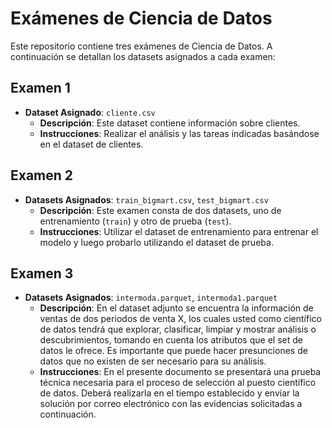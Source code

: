 # Exámenes de Ciencia de Datos

Este repositorio contiene tres exámenes de Ciencia de Datos. A continuación se detallan los datasets asignados a cada examen:

## Examen 1

- **Dataset Asignado**: `cliente.csv`
  - **Descripción**: Este dataset contiene información sobre clientes.
  - **Instrucciones**: Realizar el análisis y las tareas indicadas basándose en el dataset de clientes.

## Examen 2

- **Datasets Asignados**: `train_bigmart.csv`, `test_bigmart.csv`
  - **Descripción**: Este examen consta de dos datasets, uno de entrenamiento (`train`) y otro de prueba (`test`).
  - **Instrucciones**: Utilizar el dataset de entrenamiento para entrenar el modelo y luego probarlo utilizando el dataset de prueba.

## Examen 3

- **Datasets Asignados**: `intermoda.parquet`, `intermoda1.parquet`
  - **Descripción**: En el dataset adjunto se encuentra la información de ventas de dos periodos de venta X, los cuales usted como científico de datos tendrá que explorar, clasificar, limpiar y mostrar análisis o descubrimientos, tomando en cuenta los atributos que el set de datos le ofrece. Es importante que puede hacer presunciones de datos que no existen de ser necesario para su análisis.
  - **Instrucciones**: En el presente documento se presentará una prueba técnica necesaria para el proceso de selección al puesto científico de datos. Deberá realizarla en el tiempo establecido y enviar la solución por correo electrónico con las evidencias solicitadas a continuación.
